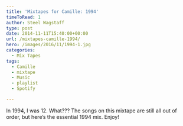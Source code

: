 ```yaml
---
title: 'Mixtapes for Camille: 1994'
timeToRead: 1 
author: Steel Wagstaff
type: post
date: 2014-11-11T15:40:00+00:00
url: /mixtapes-camille-1994/
hero: /images/2016/11/1994-1.jpg
categories:
  - Mix Tapes
tags:
  - Camille
  - mixtape
  - Music
  - playlist
  - Spotify

---
```

In 1994, I was 12. What??? The songs on this mixtape are still all out of order, but here&#8217;s the essential 1994 mix. Enjoy!